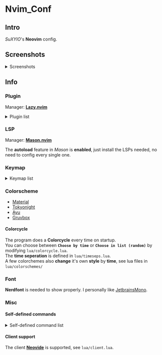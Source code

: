 # Nvim_Conf

## Intro

_SuXYIO_'s __Neovim__ config. 

## Screenshots

<details>
<summary>Screenshots</summary>

> Editing markdown with _tree view_, _code outline_, _telescope_ on, _tokyonight_ colorscheme. 
![Screenshot0](./media/Screenshot0.png)

> Editing a C source file and checking for _code actions_, with _code outline_ on, _material_ colorscheme. 
![Screenshot1](./media/Screenshot1.png)

</details>

## Info

### Plugin

Manager: __[Lazy.nvim](https://github.com/folke/lazy.nvim)__

<details>
<summary>Plugin list</summary>

| Plugin | Description | Lazy |
| ------ | ----------- | ---- |
| [Autopairs](https://github.com/windwp/nvim-autopairs) | Better insert experience for __paired characters__ | Event`InsertEnter` |
| [Codeium](https://github.com/Exafunction/codeium.nvim) | Provide __AI__ assist | Cmd `Codeium` |
| [Dashboard](https://github.com/nvimdev/dashboard-nvim) | Startup __dashboard__ | Event `VimEnter` |
| [GitSign](https://github.com/lewis6991/gitsigns.nvim) | Show __changes for git__ | Event `VimEnter` |
| [LeetCode](https://github.com/kawre/leetcode.nvim) | __Leetcode__ inside nvim | Cmd `Leet` |
| [LspConfig](https://github.com/neovim/nvim-lspconfig) | Provide __LSP configuration__ | Event `VimEnter` |
| [LspSaga](https://github.com/nvimdev/lspsaga.nvim) | Better __LSP experience__ | Event `VimEnter` |
| [Lualine](https://github.com/nvim-lualine/lualine.nvim) | Provide fancy __lines and tabs__ | Event `VimEnter` |
| [Mason](https://github.com/williamboman/mason.nvim) | __Install LSPs__ | Event `VimEnter` |
| [MarkdownPreview](https://github.com/iamcco/markdown-preview.nvim) | Preview __markdown__ files | Cmd `MarkdownPreviewToggle, MarkdownPreview, MarkdownPreviewStop`; Ft `markdown` |
| [NvimCmp](https://github.com/hrsh7th/nvim-cmp) | Provide __completion__ | Event `InsertEnter` |
| [NvimTree](https://github.com/nvim-tree/nvim-tree.lua) | Provide __tree__ view | Keys <kbd>Ctrl</kbd>-<kbd>N</kbd> |
| [Telescope](https://github.com/nvim-telescope/telescope.nvim) | __Find__ files | Cmd `Telescope` |
| [TodoComments](https://github.com/folke/todo-comments.nvim) | Highlight __todo__ comments | Event `VimEnter` |
| [Transparent](https://github.com/xiyaowong/transparent.nvim) | Provide __transparent__ background | Event `VimEnter` |

</details>

### LSP

Manager: __[Mason.nvim](https://github.com/williamboman/mason.nvim)__

The __autoload__ feature in _Mason_ is __enabled__, just install the LSPs needed, no need to config every single one. 

### Keymap

<details>
<summary>Keymap list</summary>

#### Base

| Mode | Key | Map | Description |
| ---- | --- | --- | ----------- |
| / | <kbd>;</kbd> | `leader` | __Leader__ key |
| N | <kbd>Cmd</kbd>-<kbd>C</kbd> | `"+y` | __Copy__ to system clipboard |
| N | <kbd>Cmd</kbd>-<kbd>V</kbd> | `"+P` | __Paste__ from system clipboard in normal mode |
| I | <kbd>Cmd</kbd>-<kbd>V</kbd> | `<Esc>"+P` | __Paste__ from system clipboard in insert mode |
| N | <kbd>Cmd</kbd>-<kbd>S</kbd> | `<CMD>w<CR>` | __Save__ file |
| I | <kbd>j</kbd><kbd>L</kbd> | `<Esc>` | __Escape__ from insert mode |
| N | <kbd>Space</kbd> | `:` | Go to __command__ mode |
| N | <kbd>Ctrl</kbd>-<kbd>K</kbd> | `ddkP` | __Move line__ up |
| N | <kbd>Ctrl</kbd>-<kbd>J</kbd> | `ddp` | __Move line__ down |
| N | <kbd>Esc</kbd> | `<CMD>noh<CR>` | Remove __highlight__ (clear search highlight) |
| N | <kbd>Ctrl</kbd>-<kbd>O</kbd> | `<CMD>bn<CR>` | Switch __buffer__ |
| N | <kbd>Ctrl</kbd>-<kbd>I</kbd> | `<CMD>bd<CR>` | Close __buffer__ |
| N | <kbd>Ctrl</kbd>-<kbd>H</kbd> | `<CMD>vs<CR>` | Vertical window __split__ |
| N | <kbd>Ctrl</kbd>-<kbd>M</kbd> | `<CMD>terminal<CR>` | Open __terminal__ |
| T | <kbd>J</kbd><kbd>K</kbd> | `<C-\\><C-n>` | __Escape__ from terminal mode |

#### Plugin

| Plugin | Mode | Key | Map | Description |
| ------ | ---- | --- | --- | ----------- |
| NvimCmp | I | <kbd>Enter</kbd> | `cmp.mapping.confirm({select = true})` | Confirm __completion__ |
| NvimCmp | I | <kbd>Tab</kbd> | `cmp.mapping.abort()` | Abort __completion__ |
| LspSaga | N | <kbd>[</kbd><kbd>E</kbd> | `<CMD>Lspsaga diagnostic_jump_next<CR>` | __Jump__ to next __diagnostic__ |
| LspSaga | N | <kbd>[</kbd><kbd>Shift</kbd>-<kbd>E</kbd> | `<CMD>Lspsaga diagnostic_jump_next<CR>` | __Jump__ to previous __diagnostic__ |
| LspSaga | N | <kbd>Ctrl</kbd>-<kbd>S</kbd> | `<CMD>Lspsaga outline<CR>` | Show __outline__(structure) of code |
| LspSaga | N | <kbd>Ctrl</kbd>-<kbd>A</kbd> | `<CMD>Lspsaga code_action<CR>` | Show __actions__ of code |
| MarkdownPreview | N | <kbd>Ctrl</kbd>-<kbd>B</kbd> | `<CMD>MarkdownPreviewToggle<CR>` | Toggle __markdown__ preview |
| Telescope | N | <kbd>f</kbd><kbd>f</kbd> | `<CMD>Telescope find_files<CR>` | __Telescope__ find files |
| Transparent | N | <kbd>T</kbd> | `<CMD>TransparentToggle<CR>` | __Transparent__ toggle |
| NvimTree | N | <kbd>Ctrl</kbd>-<kbd>N</kbd> | `<CMD>NvimTreeToggle<CR>` | Toggle __tree__ view |

</details>

### Colorscheme

- [Material](https://github.com/marko-cerovac/material.nvim)
- [Tokyonight](https://github.com/folke/tokyonight.nvim)
- [Ayu](https://github.com/Luxed/ayu-vim)
- [Gruvbox](https://github.com/morhetz/gruvbox)

#### Colorcycle

The program does a __Colorcycle__ every time on startup.  
You can choose between __`Choose by time`__ or __`Choose in list (random)`__ by modifying `lua/colorcycle.lua`.  
The __time seperation__ is defined in `lua/timeseps.lua`.  
A few colorchemes also __change__ it's own __style__ by __time__, see lua files in `lua/colorschemes/`

### Font

__Nerdfont__ is needed to show properly. 
I personally like [JetbrainsMono](https://www.jetbrains.com/lp/mono/). 

### Misc

#### Self-defined commands

<details>
<summary>Self-defined command list</summary>

| Command | Operation | Description |
| ------- | --------- | ----------- |
| `Hex` | `%!xxd` | Convert buffer raw to __hex__ code |
| `Dehex` | `%!xxd -r` | Convert buffer hex code to __raw__ |

</details>

#### Client support

The client __[Neovide](https://neovide.dev/)__ is supported, see `lua/client.lua`. 

